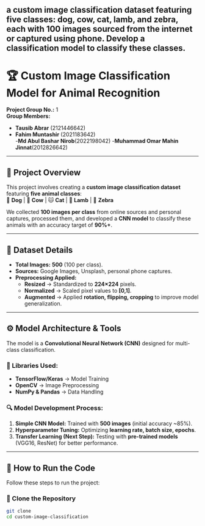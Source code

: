 ## a custom image classification dataset featuring five classes: dog, cow, cat, lamb, and zebra, each with 100 images sourced from the internet or captured using phone. Develop a classification model to classify these classes.
# 🏆 Custom Image Classification Model for Animal Recognition  

**Project Group No.:** 1  
**Group Members:**  
- **Tausib Abrar** (2121446642)  
- **Fahim Muntashir** (2021183642)  
-**Md Abul Bashar Nirob**(2022198042)
-**Muhammad Omar Mahin Jinnat**(2012826642)
---

## 📌 Project Overview  
This project involves creating a **custom image classification dataset** featuring **five animal classes**:  
🐶 **Dog** | 🐄 **Cow** | 🐱 **Cat** | 🐑 **Lamb** | 🦓 **Zebra**  

We collected **100 images per class** from online sources and personal captures, processed them, and developed a **CNN model** to classify these animals with an accuracy target of **90%+**.

---

## 📂 Dataset Details  
- **Total Images:** **500** (100 per class).  
- **Sources:** Google Images, Unsplash, personal phone captures.  
- **Preprocessing Applied:**  
  - **Resized** → Standardized to **224×224** pixels.  
  - **Normalized** → Scaled pixel values to **[0,1]**.  
  - **Augmented** → Applied **rotation, flipping, cropping** to improve model generalization.  

---

## ⚙️ Model Architecture & Tools  
The model is a **Convolutional Neural Network (CNN)** designed for multi-class classification.  

### **🔧 Libraries Used:**  
- **TensorFlow/Keras** → Model Training  
- **OpenCV** → Image Preprocessing  
- **NumPy & Pandas** → Data Handling  

### **🔍 Model Development Process:**  
1. **Simple CNN Model:** Trained with **500 images** (initial accuracy ~85%).  
2. **Hyperparameter Tuning:** Optimizing **learning rate, batch size, epochs**.  
3. **Transfer Learning (Next Step):** Testing with **pre-trained models** (VGG16, ResNet) for better performance.

---

## 🚀 How to Run the Code  
Follow these steps to run the project:  

### **🔹 Clone the Repository**  
```bash
git clone 
cd custom-image-classification
